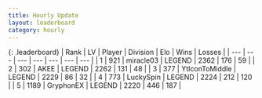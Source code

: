 ```yaml
---
title: Hourly Update
layout: leaderboard
category: hourly
---
```


{: .leaderboard}
| Rank | LV | Player | Division | Elo | Wins | Losses |
| --- | --- | --- | --- | --- | --- | --- |
| <span data-change="0">1</span> | 921 | <span title="ID: 416373">miracle03</span> | LEGEND | <span data-change="0">2362</span> | <span data-change="0">176</span> | <span data-change="0">59</span> |
| <span data-change="0">2</span> | 302 | <span title="ID: 455100">AKEE</span> | LEGEND | <span data-change="0">2262</span> | <span data-change="0">131</span> | <span data-change="0">48</span> |
| <span data-change="0">3</span> | 377 | <span title="ID: 108623">YtIconToMiddle</span> | LEGEND | <span data-change="0">2229</span> | <span data-change="0">86</span> | <span data-change="0">32</span> |
| <span data-change="0">4</span> | 773 | <span title="ID: 498412">LuckySpin</span> | LEGEND | <span data-change="0">2224</span> | <span data-change="0">212</span> | <span data-change="0">120</span> |
| <span data-change="0">5</span> | 1189 | <span title="ID: 315148">GryphonEX</span> | LEGEND | <span data-change="0">2220</span> | <span data-change="0">446</span> | <span data-change="0">187</span> |
